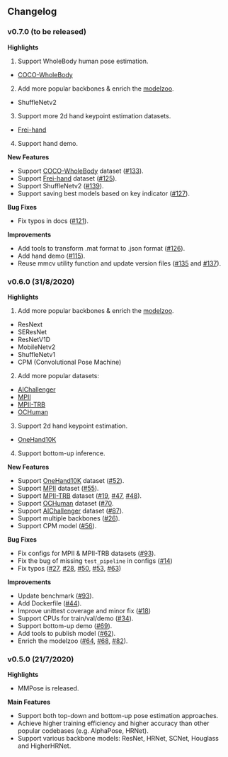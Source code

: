 ## Changelog

 ### v0.7.0 (to be released)

 **Highlights**

1. Support WholeBody human pose estimation.
- [COCO-WholeBody](https://github.com/jin-s13/COCO-WholeBody)

2. Add more popular backbones & enrich the [modelzoo](https://mmpose.readthedocs.io/en/latest/model_zoo.html).
- ShuffleNetv2

3. Support more 2d hand keypoint estimation datasets.
- [Frei-hand](https://lmb.informatik.uni-freiburg.de/projects/freihand/)

4. Support hand demo.


 **New Features**
- Support [COCO-WholeBody](https://github.com/jin-s13/COCO-WholeBody) dataset ([#133](https://github.com/open-mmlab/mmpose/pull/133)).
- Support [Frei-hand](https://lmb.informatik.uni-freiburg.de/projects/freihand/) dataset ([#125](https://github.com/open-mmlab/mmpose/pull/125)).
- Support ShuffleNetv2 ([#139](https://github.com/open-mmlab/mmpose/pull/139)).
- Support saving best models based on key indicator ([#127](https://github.com/open-mmlab/mmpose/pull/127)).

 **Bug Fixes**
- Fix typos in docs ([#121](https://github.com/open-mmlab/mmpose/pull/121)).

 **Improvements**
- Add tools to transform .mat format to .json format ([#126](https://github.com/open-mmlab/mmpose/pull/126)).
- Add hand demo ([#115](https://github.com/open-mmlab/mmpose/pull/115)).
- Reuse mmcv utility function and update version files ([#135](https://github.com/open-mmlab/mmpose/pull/135) and [#137](https://github.com/open-mmlab/mmpose/pull/137)).


 ### v0.6.0 (31/8/2020)

 **Highlights**

1. Add more popular backbones & enrich the [modelzoo](https://mmpose.readthedocs.io/en/latest/model_zoo.html).
- ResNext
- SEResNet
- ResNetV1D
- MobileNetv2
- ShuffleNetv1
- CPM (Convolutional Pose Machine)

2. Add more popular datasets:
- [AIChallenger](https://arxiv.org/abs/1711.06475?context=cs.CV)
- [MPII](http://human-pose.mpi-inf.mpg.de/)
- [MPII-TRB](https://github.com/kennymckormick/Triplet-Representation-of-human-Body)
- [OCHuman](http://www.liruilong.cn/projects/pose2seg/index.html)

3. Support 2d hand keypoint estimation.
- [OneHand10K](https://www.yangangwang.com/papers/WANG-MCC-2018-10.html)

4. Support bottom-up inference.


 **New Features**
- Support [OneHand10K](https://www.yangangwang.com/papers/WANG-MCC-2018-10.html) dataset ([#52](https://github.com/open-mmlab/mmpose/pull/52)).
- Support [MPII](http://human-pose.mpi-inf.mpg.de/) dataset ([#55](https://github.com/open-mmlab/mmpose/pull/55)).
- Support [MPII-TRB](https://github.com/kennymckormick/Triplet-Representation-of-human-Body) dataset ([#19](https://github.com/open-mmlab/mmpose/pull/19), [#47](https://github.com/open-mmlab/mmpose/pull/47), [#48](https://github.com/open-mmlab/mmpose/pull/48)).
- Support [OCHuman](http://www.liruilong.cn/projects/pose2seg/index.html) dataset ([#70](https://github.com/open-mmlab/mmpose/pull/70).
- Support [AIChallenger](https://arxiv.org/abs/1711.06475?context=cs.CV) dataset ([#87](https://github.com/open-mmlab/mmpose/pull/87)).
- Support multiple backbones ([#26](https://github.com/open-mmlab/mmpose/pull/26)).
- Support CPM model ([#56](https://github.com/open-mmlab/mmpose/pull/56)).

 **Bug Fixes**
- Fix configs for MPII & MPII-TRB datasets ([#93](https://github.com/open-mmlab/mmpose/pull/93)).
- Fix the bug of missing `test_pipeline` in configs ([#14](https://github.com/open-mmlab/mmpose/pull/14))
- Fix typos ([#27](https://github.com/open-mmlab/mmpose/pull/27), [#28](https://github.com/open-mmlab/mmpose/pull/28), [#50](https://github.com/open-mmlab/mmpose/pull/50), [#53](https://github.com/open-mmlab/mmpose/pull/53), [#63](https://github.com/open-mmlab/mmpose/pull/63))

 **Improvements**
- Update benchmark ([#93](https://github.com/open-mmlab/mmpose/pull/93)).
- Add Dockerfile ([#44](https://github.com/open-mmlab/mmpose/pull/44)).
- Improve unittest coverage and minor fix ([#18](https://github.com/open-mmlab/mmpose/pull/18))
- Support CPUs for train/val/demo ([#34](https://github.com/open-mmlab/mmpose/pull/34)).
- Support bottom-up demo ([#69](https://github.com/open-mmlab/mmpose/pull/69)).
- Add tools to publish model ([#62](https://github.com/open-mmlab/mmpose/pull/62)).
- Enrich the modelzoo ([#64](https://github.com/open-mmlab/mmpose/pull/64), [#68](https://github.com/open-mmlab/mmpose/pull/68), [#82](https://github.com/open-mmlab/mmpose/pull/82)).

 ### v0.5.0 (21/7/2020)

 **Highlights**
- MMPose is released.

 **Main Features**
- Support both top-down and bottom-up pose estimation approaches.
- Achieve higher training efficiency and higher accuracy than other popular codebases (e.g. AlphaPose, HRNet).
- Support various backbone models: ResNet, HRNet, SCNet, Houglass and HigherHRNet.
